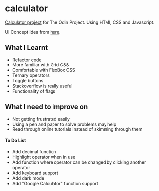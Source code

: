 # calculator

[Calculator project](https://kynki7.github.io/calculator/) for The Odin Project.
Using HTMl, CSS and Javascript.

UI Concept Idea from [here](https://static.collectui.com/shots/3756276/daily-ui-004-calculator-large).

## What I Learnt
- Refactor code
- More familiar with Grid CSS
- Comfortable with FlexBox CSS
- Ternary operators
- Toggle buttons
- Stackoverflow is really useful
- Functionality of flags

## What I need to improve on
- Not getting frustrated easily
- Using a pen and paper to solve problems may help
- Read through online tutorials instead of skimming through them

#### To Do List
- Add decimal function
- Highlight operator when in use
- Add function where operator can be changed by clicking another operator
- Add keyboard support
- Add dark mode
- Add "Google Calculator" function support